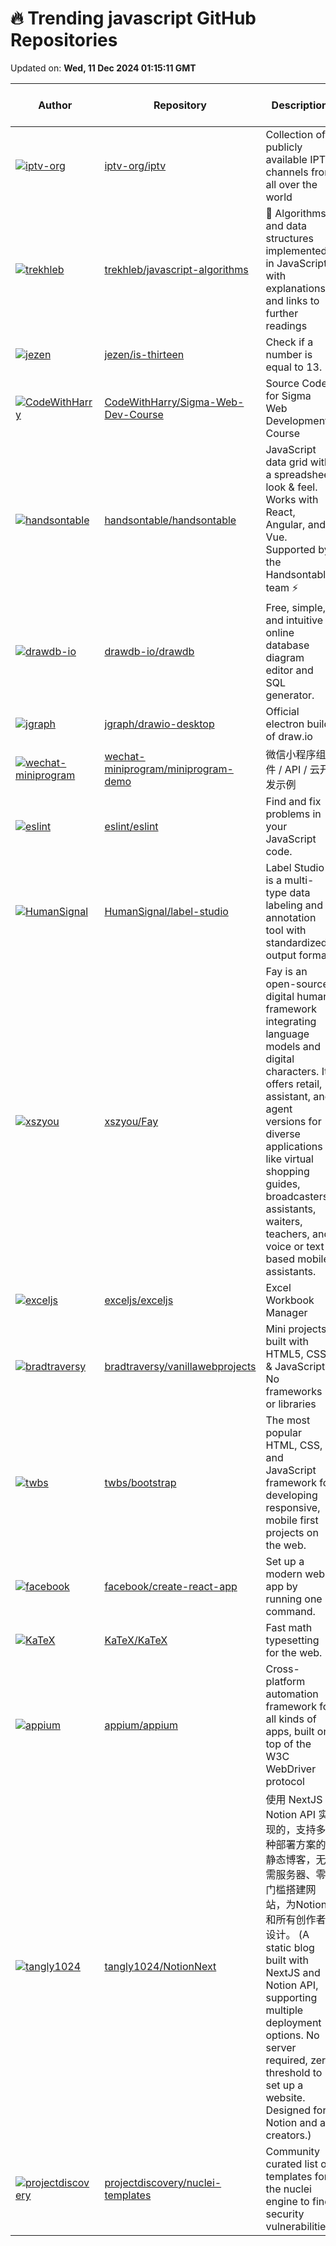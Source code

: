 # 🔥 Trending javascript GitHub Repositories

Updated on: **Wed, 11 Dec 2024 01:15:11 GMT**

| Author | Repository | Description | Language | ⭐ Total Stars | 🌟 Stars Today |
|--------|------------|-------------|----------|----------------|----------------|
| [![iptv-org](https://avatars.githubusercontent.com/u/7253922?s=40&v=4)](https://github.com/iptv-org) | [iptv-org/iptv](https://github.com/iptv-org/iptv) | Collection of publicly available IPTV channels from all over the world | JavaScript | 87553 | 234 |
| [![trekhleb](https://avatars.githubusercontent.com/u/3000285?s=40&v=4)](https://github.com/trekhleb) | [trekhleb/javascript-algorithms](https://github.com/trekhleb/javascript-algorithms) | 📝 Algorithms and data structures implemented in JavaScript with explanations and links to further readings | JavaScript | 188807 | 22 |
| [![jezen](https://avatars.githubusercontent.com/u/8823299?s=40&v=4)](https://github.com/jezen) | [jezen/is-thirteen](https://github.com/jezen/is-thirteen) | Check if a number is equal to 13. | JavaScript | 5793 | 46 |
| [![CodeWithHarry](https://avatars.githubusercontent.com/u/48705673?s=40&v=4)](https://github.com/CodeWithHarry) | [CodeWithHarry/Sigma-Web-Dev-Course](https://github.com/CodeWithHarry/Sigma-Web-Dev-Course) | Source Code for Sigma Web Development Course | JavaScript | 6479 | 11 |
| [![handsontable](https://avatars.githubusercontent.com/u/566463?s=40&v=4)](https://github.com/handsontable) | [handsontable/handsontable](https://github.com/handsontable/handsontable) | JavaScript data grid with a spreadsheet look & feel. Works with React, Angular, and Vue. Supported by the Handsontable team ⚡ | JavaScript | 20146 | 22 |
| [![drawdb-io](https://avatars.githubusercontent.com/u/96800776?s=40&v=4)](https://github.com/drawdb-io) | [drawdb-io/drawdb](https://github.com/drawdb-io/drawdb) | Free, simple, and intuitive online database diagram editor and SQL generator. | JavaScript | 22978 | 21 |
| [![jgraph](https://avatars.githubusercontent.com/u/1761087?s=40&v=4)](https://github.com/jgraph) | [jgraph/drawio-desktop](https://github.com/jgraph/drawio-desktop) | Official electron build of draw.io | JavaScript | 51290 | 39 |
| [![wechat-miniprogram](https://avatars.githubusercontent.com/u/5152372?s=40&v=4)](https://github.com/wechat-miniprogram) | [wechat-miniprogram/miniprogram-demo](https://github.com/wechat-miniprogram/miniprogram-demo) | 微信小程序组件 / API / 云开发示例 | JavaScript | 6721 | 3 |
| [![eslint](https://avatars.githubusercontent.com/u/38546?s=40&v=4)](https://github.com/eslint) | [eslint/eslint](https://github.com/eslint/eslint) | Find and fix problems in your JavaScript code. | JavaScript | 25221 | 3 |
| [![HumanSignal](https://avatars.githubusercontent.com/u/87703623?s=40&v=4)](https://github.com/HumanSignal) | [HumanSignal/label-studio](https://github.com/HumanSignal/label-studio) | Label Studio is a multi-type data labeling and annotation tool with standardized output format | JavaScript | 19711 | 24 |
| [![xszyou](https://avatars.githubusercontent.com/u/4014273?s=40&v=4)](https://github.com/xszyou) | [xszyou/Fay](https://github.com/xszyou/Fay) | Fay is an open-source digital human framework integrating language models and digital characters. It offers retail, assistant, and agent versions for diverse applications like virtual shopping guides, broadcasters, assistants, waiters, teachers, and voice or text-based mobile assistants. | JavaScript | 9420 | 18 |
| [![exceljs](https://avatars.githubusercontent.com/u/540916?s=40&v=4)](https://github.com/exceljs) | [exceljs/exceljs](https://github.com/exceljs/exceljs) | Excel Workbook Manager | JavaScript | 13890 | 3 |
| [![bradtraversy](https://avatars.githubusercontent.com/u/5550850?s=40&v=4)](https://github.com/bradtraversy) | [bradtraversy/vanillawebprojects](https://github.com/bradtraversy/vanillawebprojects) | Mini projects built with HTML5, CSS & JavaScript. No frameworks or libraries | JavaScript | 15690 | 17 |
| [![twbs](https://avatars.githubusercontent.com/u/98681?s=40&v=4)](https://github.com/twbs) | [twbs/bootstrap](https://github.com/twbs/bootstrap) | The most popular HTML, CSS, and JavaScript framework for developing responsive, mobile first projects on the web. | JavaScript | 171042 | 12 |
| [![facebook](https://avatars.githubusercontent.com/u/810438?s=40&v=4)](https://github.com/facebook) | [facebook/create-react-app](https://github.com/facebook/create-react-app) | Set up a modern web app by running one command. | JavaScript | 102880 | 13 |
| [![KaTeX](https://avatars.githubusercontent.com/in/2740?s=40&v=4)](https://github.com/KaTeX) | [KaTeX/KaTeX](https://github.com/KaTeX/KaTeX) | Fast math typesetting for the web. | JavaScript | 18501 | 4 |
| [![appium](https://avatars.githubusercontent.com/u/605053?s=40&v=4)](https://github.com/appium) | [appium/appium](https://github.com/appium/appium) | Cross-platform automation framework for all kinds of apps, built on top of the W3C WebDriver protocol | JavaScript | 19073 | 7 |
| [![tangly1024](https://avatars.githubusercontent.com/u/15920488?s=40&v=4)](https://github.com/tangly1024) | [tangly1024/NotionNext](https://github.com/tangly1024/NotionNext) | 使用 NextJS + Notion API 实现的，支持多种部署方案的静态博客，无需服务器、零门槛搭建网站，为Notion和所有创作者设计。 (A static blog built with NextJS and Notion API, supporting multiple deployment options. No server required, zero threshold to set up a website. Designed for Notion and all creators.) | JavaScript | 8082 | 12 |
| [![projectdiscovery](https://avatars.githubusercontent.com/u/65916846?s=40&v=4)](https://github.com/projectdiscovery) | [projectdiscovery/nuclei-templates](https://github.com/projectdiscovery/nuclei-templates) | Community curated list of templates for the nuclei engine to find security vulnerabilities. | JavaScript | 9436 | 3 |
